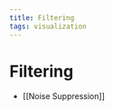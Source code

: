 ```yaml
---
title: Filtering
tags: visualization
---
```


# Filtering
- [[Noise Suppression]]






























